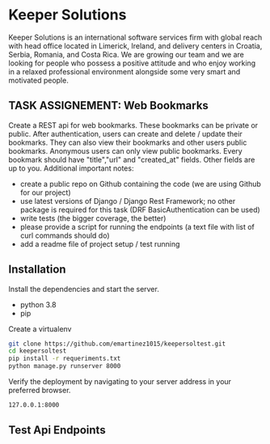 # Keeper Solutions
Keeper Solutions is an international software services firm with global reach with head office located in Limerick, Ireland, and delivery centers in Croatia, Serbia, Romania, and Costa Rica. We are growing our team and we are looking for people who possess a positive attitude and who enjoy working in a relaxed professional environment alongside some very smart and motivated people.

## TASK ASSIGNEMENT: Web Bookmarks

Create a REST api for web bookmarks. These bookmarks can be private or public. After authentication, users can create and delete / update their bookmarks. They can also view their bookmarks and other users public bookmarks. Anonymous users can only view public bookmarks.
Every bookmark should have "title","url" and "created_at" fields. Other fields are up to you. 
Additional important notes:
- create a public repo on Github containing the code (we are using Github for our project)
- use latest versions of Django / Django Rest Framework; no other package is required for this task (DRF BasicAuthentication can be used)
- write tests (the bigger coverage, the better)
- please provide a script for running the endpoints (a text file with list of curl commands should do)
- add a readme file of project setup / test running

## Installation

Install the dependencies and start the server.

- python 3.8
- pip

Create a virtualenv

```sh
git clone https://github.com/emartinez1015/keepersoltest.git
cd keepersoltest
pip install -r requeriments.txt
python manage.py runserver 8000
```

Verify the deployment by navigating to your server address in
your preferred browser.

```sh
127.0.0.1:8000
```

## Test Api Endpoints


